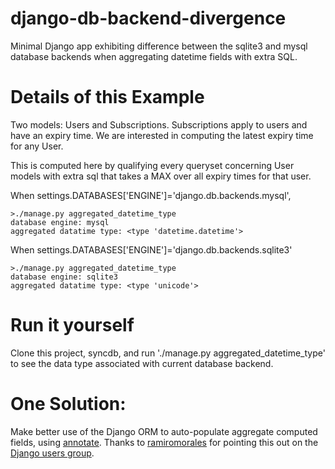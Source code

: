 django-db-backend-divergence
============================

Minimal Django app exhibiting difference between the sqlite3 and mysql database backends when aggregating datetime fields
with extra SQL.

# Details of this Example
Two models: Users and Subscriptions. Subscriptions apply to users and have an expiry time. We are interested in computing the latest expiry time for any User.

This is computed here by qualifying every queryset concerning User models with extra sql that takes a MAX over all expiry times for that user.

When settings.DATABASES['ENGINE']='django.db.backends.mysql',

```
>./manage.py aggregated_datetime_type
database engine: mysql
aggregated datatime type: <type 'datetime.datetime'>
```

When settings.DATABASES['ENGINE']='django.db.backends.sqlite3'

```
>./manage.py aggregated_datetime_type
database engine: sqlite3
aggregated datatime type: <type 'unicode'>
```

# Run it yourself
Clone this project, syncdb, and run './manage.py aggregated_datetime_type' to see the data type associated with current
database backend.

# One Solution:
Make better use of the Django ORM to auto-populate aggregate computed fields, using [annotate](https://docs.djangoproject.com/en/1.5/topics/db/aggregation/#generating-aggregates-for-each-item-in-a-queryset). Thanks to [ramiromorales](http://twitter.com/ramiromorales) for pointing this out on the [Django users group](https://groups.google.com/d/msg/django-users/I7sUcqCacxE/Crcbwp2uScsJ).
